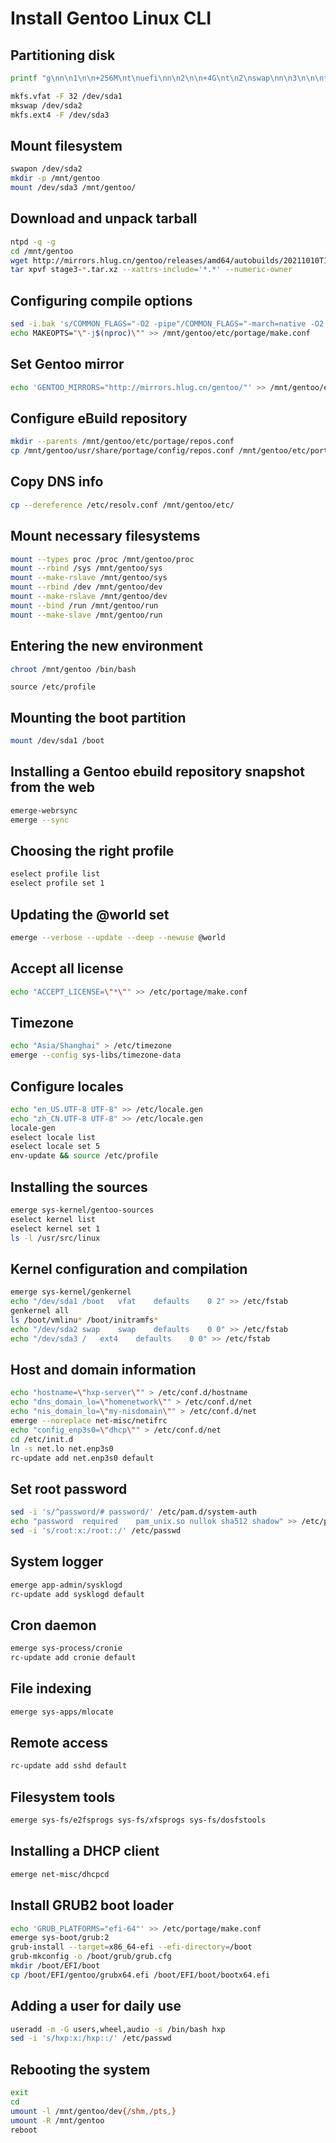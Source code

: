 # Install Gentoo Linux CLI

## Partitioning disk

```bash
printf "g\nn\n1\n\n+256M\nt\nuefi\nn\n2\n\n+4G\nt\n2\nswap\nn\n3\n\n\nt\n3\nlinux\np\nw\n" | fdisk /dev/sda
```

```bash
mkfs.vfat -F 32 /dev/sda1
mkswap /dev/sda2
mkfs.ext4 -F /dev/sda3
```

## Mount filesystem

```bash
swapon /dev/sda2
mkdir -p /mnt/gentoo
mount /dev/sda3 /mnt/gentoo/
```

## Download and unpack tarball

```bash
ntpd -q -g
cd /mnt/gentoo
wget http://mirrors.hlug.cn/gentoo/releases/amd64/autobuilds/20211010T170540Z/stage3-amd64-openrc-20211010T170540Z.tar.xz
tar xpvf stage3-*.tar.xz --xattrs-include='*.*' --numeric-owner
```

## Configuring compile options

```bash
sed -i.bak 's/COMMON_FLAGS="-O2 -pipe"/COMMON_FLAGS="-march=native -O2 -pipe"/' /mnt/gentoo/etc/portage/make.conf
echo MAKEOPTS="\"-j$(nproc)\"" >> /mnt/gentoo/etc/portage/make.conf
```

## Set Gentoo mirror

```bash
echo 'GENTOO_MIRRORS="http://mirrors.hlug.cn/gentoo/"' >> /mnt/gentoo/etc/portage/make.conf
```

## Configure eBuild repository

```bash
mkdir --parents /mnt/gentoo/etc/portage/repos.conf
cp /mnt/gentoo/usr/share/portage/config/repos.conf /mnt/gentoo/etc/portage/repos.conf/gentoo.conf
```

## Copy DNS info

```bash
cp --dereference /etc/resolv.conf /mnt/gentoo/etc/
```

## Mount necessary filesystems

```bash
mount --types proc /proc /mnt/gentoo/proc
mount --rbind /sys /mnt/gentoo/sys
mount --make-rslave /mnt/gentoo/sys
mount --rbind /dev /mnt/gentoo/dev
mount --make-rslave /mnt/gentoo/dev
mount --bind /run /mnt/gentoo/run
mount --make-slave /mnt/gentoo/run
```

## Entering the new environment

```bash
chroot /mnt/gentoo /bin/bash
```

```
source /etc/profile
```

## Mounting the boot partition

```bash
mount /dev/sda1 /boot
```

## Installing a Gentoo ebuild repository snapshot from the web

```bash
emerge-webrsync
emerge --sync
```

## Choosing the right profile

```bash
eselect profile list
eselect profile set 1
```

## Updating the @world set

```bash
emerge --verbose --update --deep --newuse @world
```

## Accept all license

```bash
echo "ACCEPT_LICENSE=\"*\"" >> /etc/portage/make.conf
```

## Timezone

```bash
echo "Asia/Shanghai" > /etc/timezone
emerge --config sys-libs/timezone-data
```

## Configure locales

```bash
echo "en_US.UTF-8 UTF-8" >> /etc/locale.gen
echo "zh_CN.UTF-8 UTF-8" >> /etc/locale.gen
locale-gen
eselect locale list
eselect locale set 5
env-update && source /etc/profile
```

## Installing the sources

```bash
emerge sys-kernel/gentoo-sources
eselect kernel list
eselect kernel set 1
ls -l /usr/src/linux
```

## Kernel configuration and compilation

```bash
emerge sys-kernel/genkernel
echo "/dev/sda1	/boot	vfat	defaults	0 2" >> /etc/fstab
genkernel all
ls /boot/vmlinu* /boot/initramfs*
echo "/dev/sda2	swap	swap	defaults	0 0" >> /etc/fstab
echo "/dev/sda3	/	ext4	defaults	0 0" >> /etc/fstab
```

## Host and domain information

```bash
echo "hostname=\"hxp-server\"" > /etc/conf.d/hostname
echo "dns_domain_lo=\"homenetwork\"" > /etc/conf.d/net
echo "nis_domain_lo=\"my-nisdomain\"" > /etc/conf.d/net
emerge --noreplace net-misc/netifrc
echo "config_enp3s0=\"dhcp\"" > /etc/conf.d/net
cd /etc/init.d
ln -s net.lo net.enp3s0
rc-update add net.enp3s0 default
```

## Set root password

```bash
sed -i 's/^password/# password/' /etc/pam.d/system-auth
echo "password	required	pam_unix.so nullok sha512 shadow" >> /etc/pam.d/system-auth
sed -i 's/root:x:/root::/' /etc/passwd
```

## System logger

```bash
emerge app-admin/sysklogd
rc-update add sysklogd default
```

## Cron daemon

```bash
emerge sys-process/cronie
rc-update add cronie default
```

## File indexing

```bash
emerge sys-apps/mlocate
```

## Remote access

```bash
rc-update add sshd default
```

## Filesystem tools

```bash
emerge sys-fs/e2fsprogs sys-fs/xfsprogs sys-fs/dosfstools
```

## Installing a DHCP client

```bash
emerge net-misc/dhcpcd
```

## Install GRUB2 boot loader

```bash
echo 'GRUB_PLATFORMS="efi-64"' >> /etc/portage/make.conf
emerge sys-boot/grub:2
grub-install --target=x86_64-efi --efi-directory=/boot
grub-mkconfig -o /boot/grub/grub.cfg
mkdir /boot/EFI/boot
cp /boot/EFI/gentoo/grubx64.efi /boot/EFI/boot/bootx64.efi
```

## Adding a user for daily use

```bash
useradd -m -G users,wheel,audio -s /bin/bash hxp
sed -i 's/hxp:x:/hxp::/' /etc/passwd
```

## Rebooting the system

```bash
exit
cd
umount -l /mnt/gentoo/dev{/shm,/pts,}
umount -R /mnt/gentoo
reboot
```

